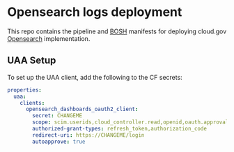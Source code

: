 # Opensearch logs deployment

This repo contains the pipeline and [BOSH](https://bosh.io) manifests for deploying cloud.gov [Opensearch](https://opensearch.org/) implementation.

## UAA Setup

To set up the UAA client, add the following to the CF secrets:

```yaml
properties:
  uaa:
    clients:
      opensearch_dashboards_oauth2_client:
        secret: CHANGEME
        scope: scim.userids,cloud_controller.read,openid,oauth.approvals
        authorized-grant-types: refresh_token,authorization_code
        redirect-uri: https://CHANGEME/login
        autoapprove: true
```
